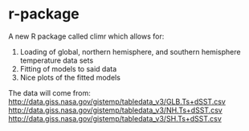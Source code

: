 # r-package

A new R package called climr which allows for:
1) Loading of global, northern hemisphere, and southern hemisphere temperature data sets
2) Fitting of models to said data 
3) Nice plots of the fitted models

The data will come from:
http://data.giss.nasa.gov/gistemp/tabledata_v3/GLB.Ts+dSST.csv
http://data.giss.nasa.gov/gistemp/tabledata_v3/NH.Ts+dSST.csv
http://data.giss.nasa.gov/gistemp/tabledata_v3/SH.Ts+dSST.csv
